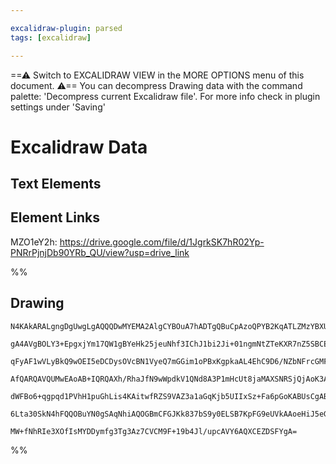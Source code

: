 ```yaml
---

excalidraw-plugin: parsed
tags: [excalidraw]

---
```

==⚠  Switch to EXCALIDRAW VIEW in the MORE OPTIONS menu of this document. ⚠== You can decompress Drawing data with the command palette: 'Decompress current Excalidraw file'. For more info check in plugin settings under 'Saving'



# Excalidraw Data

## Text Elements
## Element Links
MZO1eY2h: https://drive.google.com/file/d/1JgrkSK7hR02Yp-PNRrPjnjDb90YRb_QU/view?usp=drive_link

%%
## Drawing
```compressed-json
N4KAkARALgngDgUwgLgAQQQDwMYEMA2AlgCYBOuA7hADTgQBuCpAzoQPYB2KqATLZMzYBXUtiRoIACyhQ4zZAHoFAc0JRJQgEYA6bGwC2CgF7N6hbEcK4OCtptbErHALRY8RMpWdx8Q1TdIEfARcZgRmBShcZQUebQBGeISaOiCEfQQOKGZuAG1wMFAwYogSbggAWQAtAHl4hABNHkkU4shYRHL0zQRiYlxNYNaSzG5neIAGAGYp7QA2AHZFuZ4l

gA4AVgBOLY3+EpgxjYm17QW1gBYeHk25jeuNhf3IChJ1bi2Ji+01ngmNtZTeKXR7nZ5SBCEZTSbjxK6zOZ3TYXBYzCafKbg6zKIZoCbg5hQUhsADWCAAwmx8GxSOUAMT1RlIcGaXDYEnKYlCDjESnU2kSInWZhwXCBLLDSAAM0I+HwAGVYLj0IIPJKIITiWSAOpvFpoPgFARE0kIRUwZUaqllcFc6EccI5NDxcFsUXYNSHZ0TfFGiCc4RwACSxCd

qFyAF1wVLyBkQ9wOEI5eDCDysOVcBN1VyeQ7mGGim1oPBxKgpkaAL4EhC9D6/NZbNFrcGMFjsLhoC5rOYtpisTgAOU4Ym4SwWEwWCx2ez9hGYABE0lBa2gpQQwizhDyAKLBDJZMOR8FCOD9ZfEWELAEThY8LbXC6Yv1EDgk8rSWTyJRkQiMbTKNg2BxBBdAMBQZWCBRiAUeIAClORJeUAGkFkkAAlCYeAaOBnAABQHNDSFwgArDhiPnTRPgaNDNA

AfQARQAVQUMwEAoAB+IQRQAXh/RhaJfN9wWpdkV1QNd8A3P1mHcUt8jaMAXSNRSjQjAoK3AKM6FwOA4EVXBl24QtoEkdJSwgIhoSgYYGEINiACE2Q5HNeSpGl6SlTyvJs7ARHFKAg2XfRFS1Ck3IFdAGQQJkfL8zIAqCxz2QDblXP5cohQ4EUxXi2LSH8wL0gAMVlBUlXM1UbQKCBfPy+LCuCk0dT1bhDRKWqCqCkLTXNS1KovfYarirIGrQ4R7U

dWFBo6+qgpqd1PVhH1puGhLis4KAitwfRZS9VAZ3a1aGqKjb5UIIxSz+Fa6pGoKABUsCgABBSyO3QYIpWs67OvSfTSGe/K2AoUzcAvNBE2TaqZtu9Jtx5J7AeBkIwfQMViSob7ZvSBH0buktyhcmyZOJOUAA1L3iLZtC2C4NniKZjk2SY5mbariapfAGm4DYu20TCpk2ccLjhK4e2qoxAP0Iy/XoAghFLCZtB5lZHnUzGYf0MbUrzMMIEJwbORIM

6Lta30SkN4hFQQOBuYN0gSAqNhiAQOGBmCFGJKk837bS9y0ELSB7KpFG9eUVkAAoeHiJ5eGj6hY5jxWNgASnVNCEGUJMxQJsPcEjqZ8V4Av454YvUCT1O1ah1burJeaoHbMMIfwQaY22hB07Te2OGUaWi0yN2xKJeXwWwIgbbQYeEHBDh2+4KfXSEKAX1LKeq5KOxiIQbBsnlWe4Ed53XcGMTPen6q2Qbxg7sA/A+5KDoKrSHf23VXzCQMPHOnBp

MW+fNhRIe3XOfIsMYDDymfg3Tg3Az7CVCM9F+19b4Jl/upcAVY6AQXCEZDSFYgA=
```
%%